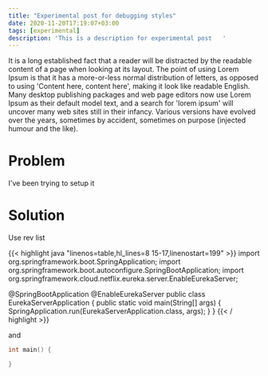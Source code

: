 ```yaml
---
title: "Experimental post for debugging styles"
date: 2020-11-20T17:19:07+03:00
tags: [experimental]
description: 'This is a description for experimental post   '
---
```


It is a long established fact that a reader will be distracted by the readable content of a page when looking at its layout. The point of using Lorem Ipsum is that it has a more-or-less normal distribution of letters, as opposed to using 'Content here, content here', making it look like readable English. Many desktop publishing packages and web page editors now use Lorem Ipsum as their default model text, and a search for 'lorem ipsum' will uncover many web sites still in their infancy. Various versions have evolved over the years, sometimes by accident, sometimes on purpose (injected humour and the like).


<!--more--> 


# Problem
I've been trying to setup it

# Solution
Use rev list


{{< highlight java "linenos=table,hl_lines=8 15-17,linenostart=199" >}}
import org.springframework.boot.SpringApplication;
import org.springframework.boot.autoconfigure.SpringBootApplication;
import org.springframework.cloud.netflix.eureka.server.EnableEurekaServer;

@SpringBootApplication
@EnableEurekaServer
public class EurekaServerApplication {
    public static void main(String[] args) {
        SpringApplication.run(EurekaServerApplication.class, args);
    }
}
{{< / highlight >}}

and

```c
int main() {

}
```